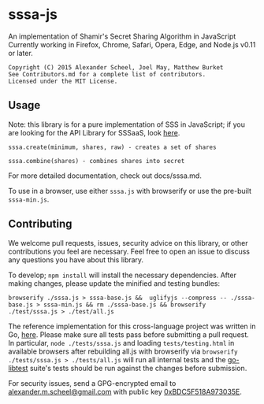 # sssa-js
An implementation of Shamir's Secret Sharing Algorithm in JavaScript
Currently working in Firefox, Chrome, Safari, Opera, Edge,
and Node.js v0.11 or later.

    Copyright (C) 2015 Alexander Scheel, Joel May, Matthew Burket  
    See Contributors.md for a complete list of contributors.  
    Licensed under the MIT License.  

## Usage
Note: this library is for a pure implementation of SSS in JavaScript;
if you are looking for the API Library for SSSaaS, look [here](https://github.com/SSSAAS/sssaas-js).

    sssa.create(minimum, shares, raw) - creates a set of shares

    sssa.combine(shares) - combines shares into secret

For more detailed documentation, check out docs/sssa.md.

To use in a browser, use either `sssa.js` with browserify or use the pre-built
`sssa-min.js`.

## Contributing
We welcome pull requests, issues, security advice on this library, or other contributions you feel are necessary. Feel free to open an issue to discuss any questions you have about this library.

To develop; `npm install` will install the necessary dependencies. After making
changes, please update the minified and testing bundles:

    browserify ./sssa.js > sssa-base.js &&  uglifyjs --compress -- ./sssa-base.js > sssa-min.js && rm ./sssa-base.js && browserify ./test/sssa.js > ./test/all.js

The reference implementation for this cross-language project was written in Go, [here](https://github.com/SSSAAS/sssa-golang).
Please make sure all tests pass before submitting a pull request. In particular,
`node ./tests/sssa.js` and loading `tests/testing.html` in available browsers
after rebuilding all.js with browserify via `browserify ./tests/sssa.js > ./tests/all.js`
will run all internal tests and the [go-libtest](https://github.com/SSSAAS/go-libtest) suite's
tests should be run against the changes before submission.

For security issues, send a GPG-encrypted email to <alexander.m.scheel@gmail.com> with public key [0xBDC5F518A973035E](https://pgp.mit.edu/pks/lookup?op=vindex&search=0xBDC5F518A973035E).
